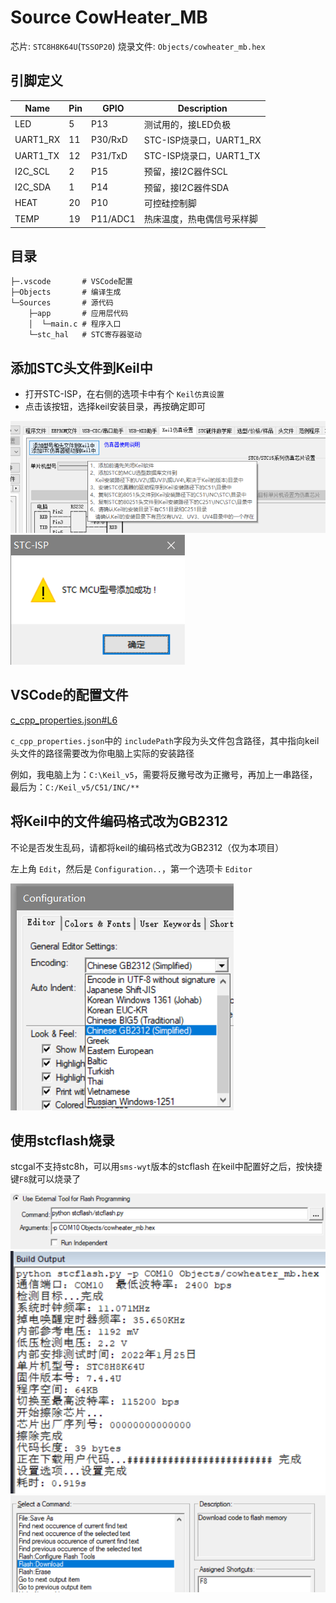 # Source CowHeater_MB

芯片: `STC8H8K64U`(`TSSOP20`)
烧录文件: `Objects/cowheater_mb.hex`

## 引脚定义

| Name     | Pin | GPIO     | Description                |
| -------- | --- | -------- | -------------------------- |
| LED      | 5   | P13      | 测试用的，接LED负极        |
| UART1_RX | 11  | P30/RxD  | STC-ISP烧录口，UART1_RX    |
| UART1_TX | 12  | P31/TxD  | STC-ISP烧录口，UART1_TX    |
| I2C_SCL  | 2   | P15      | 预留，接I2C器件SCL         |
| I2C_SDA  | 1   | P14      | 预留，接I2C器件SDA         |
| HEAT     | 20  | P10      | 可控硅控制脚               |
| TEMP     | 19  | P11/ADC1 | 热床温度，热电偶信号采样脚 |

## 目录

```plaintext
├─.vscode       # VSCode配置
├─Objects       # 编译生成
└─Sources       # 源代码
    ├─app       # 应用层代码
    │  └─main.c # 程序入口
    └─stc_hal   # STC寄存器驱动
```

## 添加STC头文件到Keil中

- 打开STC-ISP，在右侧的选项卡中有个 `Keil仿真设置`
- 点击该按钮，选择keil安装目录，再按确定即可

![add stc mcu](./docs/add%20stc%20mcu.png)
![add stc mcu success](./docs/add%20stc%20mcu%20success.png)

## VSCode的配置文件

[c_cpp_properties.json#L6](./.vscode/c_cpp_properties.json#L6)

`c_cpp_properties.json`中的 `includePath`字段为头文件包含路径，其中指向keil头文件的路径需要改为你电脑上实际的安装路径

例如，我电脑上为：`C:\Keil_v5`，需要将反撇号改为正撇号，再加上一串路径，最后为：`C:/Keil_v5/C51/INC/**`

## 将Keil中的文件编码格式改为GB2312

不论是否发生乱码，请都将keil的编码格式改为GB2312（仅为本项目）

左上角 `Edit`，然后是 `Configuration..`，第一个选项卡 `Editor`

![switch keil encode to utf8](./docs/switch%20keil%20encode%20to%20gb2312.png)

## 使用stcflash烧录

stcgal不支持stc8h，可以用`sms-wyt`版本的stcflash
在keil中配置好之后，按快捷键`F8`就可以烧录了

![keil flash use stcflash](docs/keil%20flash%20use%20stcflash.png)
![keil flash use stcflash log](docs/keil%20flash%20use%20stcflash%20log.png)
![keil shortcut key Flash download](docs/keil%20shortcut%20key%20Flash%20download.png)
